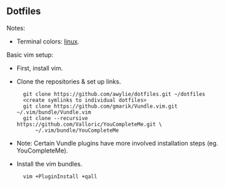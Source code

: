 ## Dotfiles

Notes:
* Terminal colors: [linux](https://github.com/sigurdga/gnome-terminal-colors-solarized).

Basic vim setup:
* First, install vim.
* Clone the repositories & set up links.

        git clone https://github.com/awylie/dotfiles.git ~/dotfiles
        <create symlinks to individual dotfiles>
        git clone https://github.com/gmarik/Vundle.vim.git ~/.vim/bundle/Vundle.vim
        git clone --recursive https://github.com/Valloric/YouCompleteMe.git \
            ~/.vim/bundle/YouCompleteMe

* Note: Certain Vundle plugins have more involved installation steps (eg. YouCompleteMe).
* Install the vim bundles.

        vim +PluginInstall +qall
